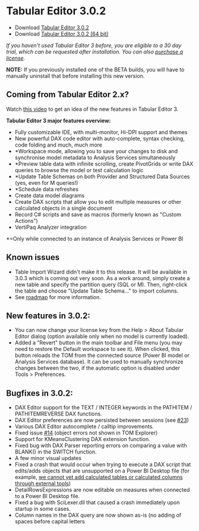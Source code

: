 # Tabular Editor 3.0.2

- Download [Tabular Editor 3.0.2](https://cdn.tabulareditor.com/files/TabularEditor.3.0.2.x86.msi)
- Download [Tabular Editor 3.0.2 (64 bit)](https://cdn.tabulareditor.com/files/TabularEditor.3.0.2.x64.msi)

*If you haven't used Tabular Editor 3 before, you are eligible to a 30 day trial, which can be requested after installation. You can also [purchase a license](https://tabulareditor.com/#licensing).*

**NOTE:** If you previously installed one of the BETA builds, you will have to manually uninstall that before installing this new version.

## Coming from Tabular Editor 2.x?

Watch [this video](https://www.youtube.com/watch?v=pt3DdcjfImY) to get an idea of the new features in Tabular Editor 3.

**Tabular Editor 3 major features overview:**
- Fully customizable IDE, with multi-monitor, Hi-DPI support and themes
- New powerful DAX code editor with auto-complete, syntax checking, code folding and much, much more
- *Workspace mode, allowing you to save your changes to disk and synchronise model metadata to Analysis Services simultaneously
- *Preview table data with infinite scrolling, create PivotGrids or write DAX queries to browse the model or test calculation logic
- *Update Table Schemas on both Provider and Structured Data Sources (yes, even for M queries!)
- *Schedule data refreshes
- Create data model diagrams
- Create DAX scripts that allow you to edit multiple measures or other calculated objects in a single document
- Record C# scripts and save as macros (formerly known as "Custom Actions")
- VertiPaq Analyzer integration

*=Only while connected to an instance of Analysis Services or Power BI

## Known issues

- Table Import Wizard didn't make it to this release. It will be available in 3.0.3 which is coming out very soon. As a work around, simply create a new table and specify the partition query (SQL or M). Then, right-click the table and choose "Update Table Schema..." to import columns.
- See [roadmap](https://github.com/TabularEditor/TabularEditor3/issues/12) for more information.

## New features in 3.0.2:

- You can now change your license key from the Help > About Tabular Editor dialog (option available only when no model is currently loaded).
- Added a "Revert" button in the main toolbar and File menu (you may need to restore the Default workspace to see it). When clicked, this button reloads the TOM from the connected source (Power BI model or Analysis Services database). It can be used to manually synchronize changes between the two, if the automatic option is disabled under Tools > Preferences.

## Bugfixes in 3.0.2:

- DAX Editor support for the TEXT / INTEGER keywords in the PATHITEM / PATHITEMREVERSE DAX functions.
- DAX Editor preferences are now persisted between sessions (see [#23](https://github.com/TabularEditor/TabularEditor3/issues/23))
- Various DAX Editor autocomplete / calltip improvements.
- Fixed issue [#14](https://github.com/TabularEditor/TabularEditor3/issues/14) (object errors not shown in TOM Explorer)
- Support for KMeansClustering DAX extension function.
- Fixed bug with DAX Parser reporting errors on comparing a value with BLANK() in the SWITCH function.
- A few minor visual updates
- Fixed a crash that would occur when trying to execute a DAX script that edits/adds objects that are unsupported on a Power BI Desktop file (for example, [we cannot yet add calculated tables or calculated columns through external tools](https://docs.microsoft.com/en-us/power-bi/transform-model/desktop-external-tools))
- DetailRowsExpressions are now editable on measures when connected to a Power BI Desktop file.
- Fixed a bug with SciLexer.dll that caused a crash immediately upon startup in some cases.
- Column names in the DAX query are now shown as-is (no adding of spaces before capital letters
